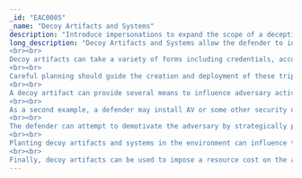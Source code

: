 ```yaml
---
_id: "EAC0005"
_name: "Decoy Artifacts and Systems"
description: "Introduce impersonations to expand the scope of a deceptive story."
long_description: "Decoy Artifacts and Systems allow the defender to increase the attack surface of their environment to expose more of the deception story. Additionally, they can be used to adjust the adversary’s sense of ambiguity to increase or decrease their level of uncertainty towards the environment. Investigation of these decoy artifacts may introduce a resource cost on the adversary, enable or block the adversary's intended actions, encourage or discourage a specific action or response, etc. 
<br><br>
Decoy artifacts can take a variety of forms including credentials, accounts, files/directories, browser extensions/bookmarks, system processes, etc. Decoy systems can be real, virtual, or simulated. They can be presented as one of a variety of IT devices, including user workstations, servers, networking systems, IOT (embedded devices), mobile devices, etc. Regardless of form, these decoy artifacts and systems provide a variety of opportunities for the defender. For example, decoy artifacts can be used as tripwires to produce a high-fidelity alert when accessed. 
<br><br>
Careful planning should guide the creation and deployment of these tripwires to ensure effectiveness. For example, understanding the adversary's known TTPs will highlight which resources the adversary is likely to touch, and therefore where decoy artifacts should be placed. A thorough assessment of the defender's priority cyber assets and intellectual property should guide the placement of decoy artifacts used as tripwires. 
<br><br>
A decoy artifact can provide several means to influence adversary activity. The following examples illustrate the powerful effects decoy artifacts and systems can have on the adversary. First, by planting decoy artifacts and systems that align with known adversary TTPs, the defender can influence adversary activities. For example, if a target adversary has a capability against a specific application, the defender can place this vulnerable application in the environment to motivate the adversary to exploit the decoy. 
<br><br>
As a second example, a defender may install AV or some other security or monitoring tool in a way that is easy for the adversary to remove. If an adversary removes the tool, they may be emboldened to act more openly believing they can’t be monitored.  
<br><br>
The defender can attempt to demotivate the adversary by strategically placing decoy artifacts. For example, a defender could place a selection of reverse engineering tools or monitoring applications on a known vulnerable target. This may sow confusion and raise ambiguity, demotivating the adversary’s desire to go after that target even if it is vulnerable. 
<br><br>
Planting decoy artifacts and systems in the environment can influence the adversary to reveal the extent of successive campaigns against a target. For example, the defender can make and leak fake credentials both inside and outside of the network. The defender can then monitor for the use of these credentials. Then, when an adversary uses a fake credential, the defender will receive a high-fidelity alert. If the credentials are unique, a defender may be able to detect how and when an adversary collected the credentials. 
<br><br>
Finally, decoy artifacts can be used to impose a resource cost on the adversary. For example, the defender can create an especially enticing, but excessively large, decoy file that is time and resource consuming to exfiltrate from the target."
---
```

